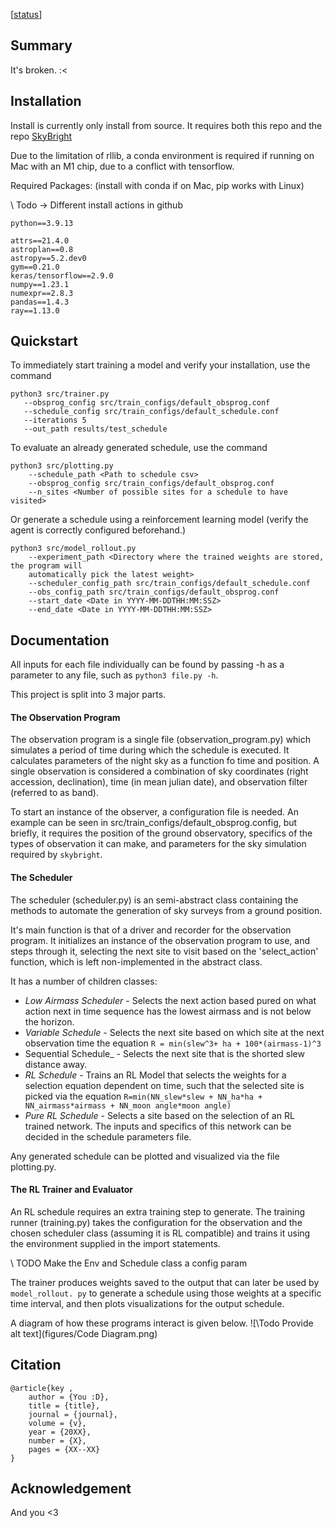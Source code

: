 
[[status](https://img.shields.io/badge/License-MIT-lightgrey)]

## Summary

It's broken. :<

## Installation 

Install is currently only install from source.
It requires both this repo and the repo [SkyBright](https://github.com/ehneilsen/skybright)

Due to the limitation of rllib, a conda environment is required if running on Mac with an M1 chip, 
due to a conflict with tensorflow.

Required Packages: (install with conda if on Mac, pip works with Linux)

\\ Todo -> Different install actions in github

```
python==3.9.13

attrs==21.4.0
astroplan==0.8
astropy==5.2.dev0
gym==0.21.0
keras/tensorflow==2.9.0
numpy==1.23.1
numexpr==2.8.3
pandas==1.4.3
ray==1.13.0
```

## Quickstart
To immediately start training a model and verify your installation, use the command 
```
python3 src/trainer.py 
   --obsprog_config src/train_configs/default_obsprog.conf
   --schedule_config src/train_configs/default_schedule.conf
   --iterations 5
   --out_path results/test_schedule
```

To evaluate an already generated schedule, use the command 
```
python3 src/plotting.py 
    --schedule_path <Path to schedule csv>
    --obsprog_config src/train_configs/default_obsprog.conf
    --n_sites <Number of possible sites for a schedule to have visited> 
```

Or generate a schedule using a reinforcement learning model (verify the agent is correctly 
configured beforehand.)
```
python3 src/model_rollout.py 
    --experiment_path <Directory where the trained weights are stored, the program will 
    automatically pick the latest weight>
    --scheduler_config_path src/train_configs/default_schedule.conf
    --obs_config_path src/train_configs/default_obsprog.conf
    --start_date <Date in YYYY-MM-DDTHH:MM:SSZ>
    --end_date <Date in YYYY-MM-DDTHH:MM:SSZ>
```

## Documentation 

All inputs for each file individually can be found by passing -h as a parameter to any file, 
such as `python3 file.py -h`.


This project is split into 3 major parts. 

#### The Observation Program

The observation program is a single file (observation_program.py) which simulates a period of 
time during which the schedule is executed. It calculates parameters of the night sky as a 
function fo time and position. A single observation is considered a combination of sky 
coordinates (right accession, declination), time (in mean julian date), and observation filter 
(referred to as band). 

To start an instance of the observer, a configuration file is needed. An example can be seen in 
src/train_configs/default_obsprog.config, but briefly, it requires the position of the ground 
observatory, specifics of the types of observation it can make, and parameters for the sky 
simulation required by `skybright`. 

#### The Scheduler 
                                                                                   
The scheduler (scheduler.py) is an semi-abstract class containing the methods to automate the 
generation of sky surveys from a ground position. 

It's main function is that of a driver and recorder for the observation program. It initializes 
an instance of the observation program to use, and steps through it, selecting the next site to 
visit based on the 'select_action' function, which is left non-implemented in the abstract class. 

It has a number of children classes: 
* _Low Airmass Scheduler_ - Selects the next action based pured on what action next in time 
  sequence has the lowest airmass and is not below the horizon. 
* _Variable Schedule_ - Selects the next site based on which site at the next observation time 
  the equation `R = min(slew^3+ ha + 100*(airmass-1)^3` 
* Sequential Schedule_ - Selects the next site that is the shorted slew distance away. 
* _RL Schedule_ - Trains an RL Model that selects the weights for a selection equation dependent 
  on time, such that the selected site is picked via the equation 
 `R=min(NN_slew*slew + NN_ha*ha + NN_airmass*airmass + NN_moon angle*moon angle)`
* _Pure RL Schedule_ - Selects a site based on the selection of an RL trained network. The inputs 
  and specifics of this network can be decided in the schedule parameters file. 

Any generated schedule can be plotted and visualized via the file plotting.py. 

#### The RL Trainer and Evaluator

An RL schedule requires an extra training step to generate. The training runner (training.py) 
takes the configuration for the observation and the chosen scheduler class (assuming it is RL 
compatible) and trains it using the environment supplied in the import statements. 

\\ TODO Make the Env and Schedule class a config param

The trainer produces weights saved to the output that can later be used by `model_rollout.
py` to generate a schedule using those weights at a specific time interval, and then plots 
visualizations for the output schedule. 


A diagram of how these programs interact is given below. 
![\\Todo Provide alt text](figures/Code Diagram.png)

## Citation

```
@article{key , 
    author = {You :D}, 
    title = {title}, 
    journal = {journal}, 
    volume = {v}, 
    year = {20XX}, 
    number = {X}, 
    pages = {XX--XX}
}

```

## Acknowledgement 
And you <3 
